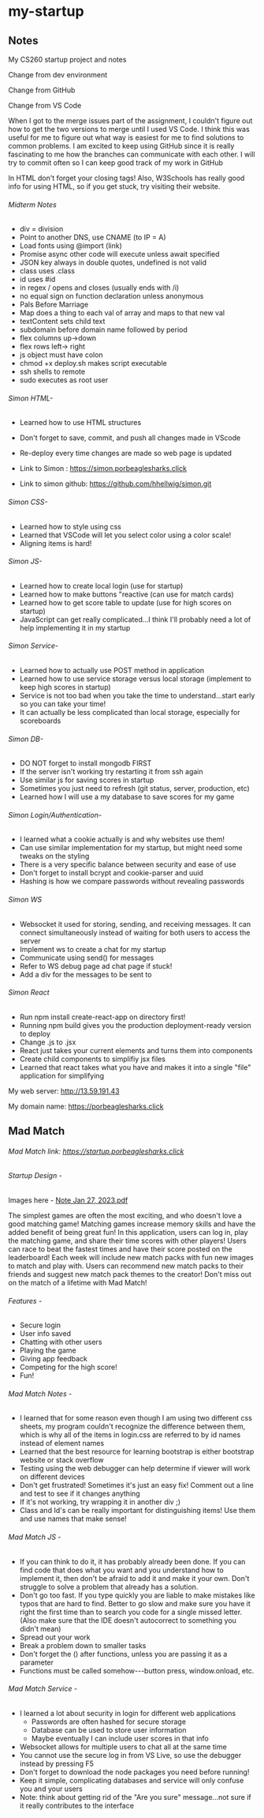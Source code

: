 # my-startup
## Notes
My CS260 startup project and notes

Change from dev environment

Change from GitHub

Change from VS Code

When I got to the merge issues part of the assignment, I couldn't figure out how to get the two versions to merge until I used VS Code. I think this was useful for me to figure out what way is easiest for me to find solutions to common problems. I am excited to keep using GitHub since it is really fascinating to me how the branches can communicate with each other. I will try to commit often so I can keep good track of my work in GitHub

In HTML don't forget your closing tags! Also, W3Schools has really good info for using HTML, so if you get stuck, try visiting their website.

###### Midterm Notes
- div = division
- Point to another DNS, use CNAME (to IP = A)
- Load fonts using @import (link)
- Promise async other code will execute unless await specified
- JSON key always in double quotes, undefined is not valid
- class uses .class
- id uses #id
- in regex / opens and closes (usually ends with /i)
- no equal sign on function declaration unless anonymous
- Pals Before Marriage
- Map does a thing to each val of array and maps to that new val
- textContent sets child text
- subdomain before domain name followed by period
- flex columns up->down
- flex rows left-> right
- js object must have colon
- chmod +x deploy.sh makes script executable
- ssh shells to remote
- sudo executes as root user

###### Simon HTML-
- Learned how to use HTML structures
- Don't forget to save, commit, and push all changes made in VScode
- Re-deploy every time changes are made so web page is updated
- Link to Simon : https://simon.porbeaglesharks.click

- Link to simon github: https://github.com/hhellwig/simon.git

###### Simon CSS-
- Learned how to style using css
- Learned that VSCode will let you select color using a color scale!
- Aligning items is hard!

###### Simon JS-
- Learned how to create local login (use for startup)
- Learned how to make buttons "reactive (can use for match cards)
- Learned how to get score table to update (use for high scores on startup)
- JavaScript can get really complicated...I think I'll probably need a lot of help implementing it in my startup

###### Simon Service-
- Learned how to actually use POST method in application
- Learned how to use service storage versus local storage (implement to keep high scores in startup)
- Service is not too bad when you take the time to understand...start early so you can take your time!
- It can actually be less complicated than local storage, especially for scoreboards

###### Simon DB-
- DO NOT forget to install mongodb FIRST
- If the server isn't working try restarting it from ssh again
- Use similar js for saving scores in startup
- Sometimes you just need to refresh (git status, server, production, etc)
- Learned how I will use a my database to save scores for my game

###### Simon Login/Authentication-
- I learned what a cookie actually is and why websites use them!
- Can use similar implementation for my startup, but might need some tweaks on the styling
- There is a very specific balance between security and ease of use
- Don't forget to install bcrypt and cookie-parser and uuid
- Hashing is how we compare passwords without revealing passwords

###### Simon WS
- Websocket it used for storing, sending, and receiving messages. It can connect simultaneously instead of waiting for both users to access the server
- Implement ws to create a chat for my startup
- Communicate using send() for messages
- Refer to WS debug page ad chat page if stuck!
- Add a div for the messages to be sent to

###### Simon React
- Run npm install create-react-app on directory first!
- Running npm build gives you the production deployment-ready version to deploy
- Change .js to .jsx
- React just takes your current elements and turns them into components
- Create child components to simplifiy jsx files
- Learned that react takes what you have and makes it into a single "file" application for simplifying

My web server: http://13.59.191.43

My domain name: https://porbeaglesharks.click

## Mad Match

###### Mad Match link: https://startup.porbeaglesharks.click

###### Startup Design -
Images here -
[Note Jan 27, 2023.pdf](https://github.com/hhellwig/startup/files/10524195/Note.Jan.27.2023.pdf)


The simplest games are often the most exciting, and who doesn't love a good matching game! Matching games increase memory skills and have the added benefit of being great fun! In this application, users can log in, play the matching game, and share their time scores with other players! Users can race to beat the fastest times and have their score posted on the leaderboard! Each week will include new match packs with fun new images to match and play with. Users can recommend new match packs to their friends and suggest new match pack themes to the creator! Don't miss out on the match of a lifetime with Mad Match!

###### Features -
- Secure login
- User info saved
- Chatting with other users
- Playing the game
- Giving app feedback
- Competing for the high score!
- Fun!

###### Mad Match Notes -
- I learned that for some reason even though I am using two different css sheets, my program couldn't recognize the difference between them, which is why all of the items in login.css are referred to by id names instead of element names
- Learned that the best resource for learning bootstrap is either bootstrap website or stack overflow
- Testing using the web debugger can help determine if viewer will work on different devices
- Don't get frustrated! Sometimes it's just an easy fix! Comment out a line and test to see if it changes anything
- If it's not working, try wrapping it in another div ;)
- Class and Id's can be really important for distinguishing items! Use them and use names that make sense!

###### Mad Match JS -
- If you can think to do it, it has probably already been done. If you can find code that does what you want and you understand how to implement it, then don't be afraid to add it and make it your own. Don't struggle to solve a problem that already has a solution.
- Don't go too fast. If you type quickly you are liable to make mistakes like typos that are hard to find. Better to go slow and make sure you have it right the first time than to search you code for a single missed letter. (Also make sure that the IDE doesn't autocorrect to something you didn't mean)
- Spread out your work
- Break a problem down to smaller tasks
- Don't forget the () after functions, unless you are passing it as a parameter
- Functions must be called somehow---button press, window.onload, etc.

###### Mad Match Service -
- I learned a lot about security in login for different web applications
  - Passwords are often hashed for secure storage
  - Database can be used to store user information
  - Maybe eventually I can include user scores in that info
- Websocket allows for multiple users to chat all at the same time
- You cannot use the secure log in from VS Live, so use the debugger instead by pressing F5
- Don't forget to download the node packages you need before running!
- Keep it simple, complicating databases and service will only confuse you and your users
- Note: think about getting rid of the "Are you sure" message...not sure if it really contributes to the interface
